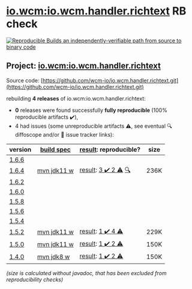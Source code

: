 [io.wcm:io.wcm.handler.richtext](https://central.sonatype.com/artifact/io.wcm/io.wcm.handler.richtext/versions) RB check
=======

[![Reproducible Builds](https://reproducible-builds.org/images/logos/rb.svg) an independently-verifiable path from source to binary code](https://reproducible-builds.org/)

## Project: [io.wcm:io.wcm.handler.richtext](https://central.sonatype.com/artifact/io.wcm/io.wcm.handler.richtext/versions)

Source code: [https://github.com/wcm-io/io.wcm.handler.richtext.git](https://github.com/wcm-io/io.wcm.handler.richtext.git)

rebuilding **4 releases** of io.wcm:io.wcm.handler.richtext:
- **0** releases were found successfully **fully reproducible** (100% reproducible artifacts :heavy_check_mark:),
- 4 had issues (some unreproducible artifacts :warning:, see eventual :mag: diffoscope and/or :memo: issue tracker links):

| version | [build spec](/BUILDSPEC.md) | [result](https://reproducible-builds.org/docs/jvm/): reproducible? | size |
| -- | --------- | ------ | -- |
| [1.6.6](https://central.sonatype.com/artifact/io.wcm/io.wcm.handler.richtext/1.6.6/pom) | | | |
| [1.6.4](https://central.sonatype.com/artifact/io.wcm/io.wcm.handler.richtext/1.6.4/pom) | [mvn jdk11 w](wcm-richtext-1.6.4.buildspec) | [result](io.wcm.handler.richtext-1.6.4.buildinfo): [3 :heavy_check_mark:  2 :warning:](io.wcm.handler.richtext-1.6.4.buildcompare) [:mag:](io.wcm.handler.richtext-1.6.4/io.wcm.handler.richtext-1.6.4.diffoscope) | 236K |
| [1.6.2](https://central.sonatype.com/artifact/io.wcm/io.wcm.handler.richtext/1.6.2/pom) | | | |
| [1.6.0](https://central.sonatype.com/artifact/io.wcm/io.wcm.handler.richtext/1.6.0/pom) | | | |
| [1.5.8](https://central.sonatype.com/artifact/io.wcm/io.wcm.handler.richtext/1.5.8/pom) | | | |
| [1.5.6](https://central.sonatype.com/artifact/io.wcm/io.wcm.handler.richtext/1.5.6/pom) | | | |
| [1.5.4](https://central.sonatype.com/artifact/io.wcm/io.wcm.handler.richtext/1.5.4/pom) | | | |
| [1.5.2](https://central.sonatype.com/artifact/io.wcm/io.wcm.handler.richtext/1.5.2/pom) | [mvn jdk11 w](wcm-richtext-1.5.2.buildspec) | [result](io.wcm.handler.richtext-1.5.2.buildinfo): [1 :heavy_check_mark:  4 :warning:](io.wcm.handler.richtext-1.5.2.buildcompare) | 229K |
| [1.5.0](https://central.sonatype.com/artifact/io.wcm/io.wcm.handler.richtext/1.5.0/pom) | [mvn jdk11 w](wcm-richtext-1.5.0.buildspec) | [result](io.wcm.handler.richtext-1.5.0.buildinfo): [1 :heavy_check_mark:  2 :warning:](io.wcm.handler.richtext-1.5.0.buildcompare) | 150K |
| [1.4.0](https://central.sonatype.com/artifact/io.wcm/io.wcm.handler.richtext/1.4.0/pom) | [mvn jdk8 w](wcm-richtext-1.4.0.buildspec) | [result](io.wcm.handler.richtext-1.4.0.buildinfo): [1 :heavy_check_mark:  2 :warning:](io.wcm.handler.richtext-1.4.0.buildcompare) | 150K |

<i>(size is calculated without javadoc, that has been excluded from reproducibility checks)</i>
